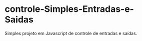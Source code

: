 # controle-Simples-Entradas-e-Saidas
Simples projeto em Javascript de controle de entradas e saídas.
